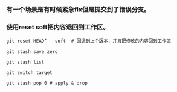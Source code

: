 ### 有一个场景是有时候紧急fix但是提交到了错误分支。

### 使用reset soft把内容退回到工作区。
```
git reset HEAD^ --soft  # 回退到上个版本，并且把修改的内容回到工作区

git stash save zero

git stash list

git switch target

git stash pop 0 # apply & drop


```
